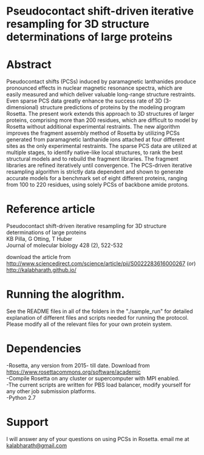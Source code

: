 # Pseudocontact shift-driven iterative resampling for 3D structure determinations of large proteins </br>
# Abstract </br>
Pseudocontact shifts (PCSs) induced by paramagnetic lanthanides produce pronounced effects in nuclear magnetic resonance spectra, which are easily measured and which deliver valuable long-range structure restraints. Even sparse PCS data greatly enhance the success rate of 3D (3-dimensional) structure predictions of proteins by the modeling program Rosetta. The present work extends this approach to 3D structures of larger proteins, comprising more than 200 residues, which are difficult to model by Rosetta without additional experimental restraints. The new algorithm improves the fragment assembly method of Rosetta by utilizing PCSs generated from paramagnetic lanthanide ions attached at four different sites as the only experimental restraints. The sparse PCS data are utilized at multiple stages, to identify native-like local structures, to rank the best structural models and to rebuild the fragment libraries. The fragment libraries are refined iteratively until convergence. The PCS-driven iterative resampling algorithm is strictly data dependent and shown to generate accurate models for a benchmark set of eight different proteins, ranging from 100 to 220 residues, using solely PCSs of backbone amide protons. </br>
# Reference article

Pseudocontact shift-driven iterative resampling for 3D structure determinations of large proteins </br>
KB Pilla, G Otting, T Huber </br>
Journal of molecular biology 428 (2), 522-532 </br>

download the article from http://www.sciencedirect.com/science/article/pii/S0022283616000267 (or) http://kalabharath.github.io/ </br>
# Running the alogrithm.

See the README files in all of the folders in the "./sample_run" for detailed explanation of different files and scripts needed for running the protocol. Please modify all of the relevant files for your own protein system. </br>

# Dependencies
-Rosetta, any version from 2015- till date. Download from https://www.rosettacommons.org/software/academic </br>
-Compile Rosetta on any cluster or supercomputer with MPI enabled. </br>
-The current scripts are written for PBS load balancer, modify yourself for any other job submission platforms. </br>
-Python 2.7 </br>

# Support
I will answer any of your questions on using PCSs in Rosetta. email me at kalabharath@gmail.com </br>
